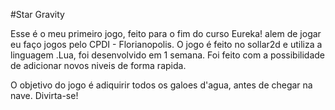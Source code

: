 #Star Gravity

Esse é o meu primeiro jogo, feito para o fim do curso Eureka! alem de jogar eu faço jogos pelo CPDI - Florianopolis.
O jogo é feito no sollar2d e utiliza a linguagem .Lua, foi desenvolvido em 1 semana. 
Foi feito com a possibilidade de adicionar novos niveis de forma rapida.

O objetivo do jogo é adiquirir todos os galoes d'agua, antes de chegar na nave. 
Divirta-se!

